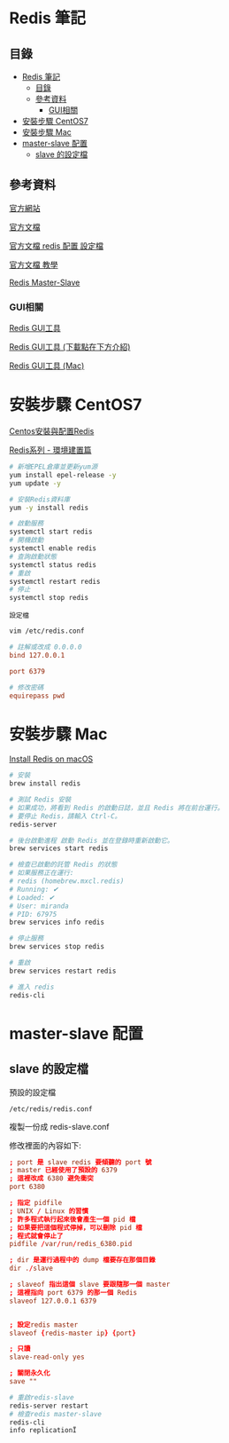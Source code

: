 # Redis 筆記

## 目錄

- [Redis 筆記](#redis-筆記)
	- [目錄](#目錄)
	- [參考資料](#參考資料)
		- [GUI相關](#gui相關)
- [安裝步驟 CentOS7](#安裝步驟-centos7)
- [安裝步驟 Mac](#安裝步驟-mac)
- [master-slave 配置](#master-slave-配置)
	- [slave 的設定檔](#slave-的設定檔)

## 參考資料

[官方網站](https://redis.io/)

[官方文檔](https://redis.io/documentation)

[官方文檔 redis 配置 設定檔](https://redis.io/topics/config)

[官方文檔 教學](https://www.tutorialspoint.com/redis/index.htm)

[Redis Master-Slave](https://stevenitlife.blogspot.com/2018/09/redis-master-slave.html)

### GUI相關

[Redis GUI工具](https://tableplus.com/)

[Redis GUI工具 (下載點在下方介紹)](https://github.com/qishibo/AnotherRedisDesktopManager)

[Redis GUI工具 (Mac)](https://github.com/qishibo/AnotherRedisDesktopManager/releases)

# 安裝步驟 CentOS7

[Centos安裝與配置Redis](https://iter01.com/569100.html)

[Redis系列 - 環境建置篇](https://jed1978.github.io/2018/05/02/Redis-Environment-Installation-Configuration.html)

```bash
# 新增EPEL倉庫並更新yum源
yum install epel-release -y
yum update -y

# 安裝Redis資料庫
yum -y install redis

# 啟動服務
systemctl start redis
# 開機啟動
systemctl enable redis
# 查詢啟動狀態
systemctl status redis
# 重啟
systemctl restart redis
# 停止
systemctl stop redis
```

`設定檔`

```bash
vim /etc/redis.conf
```

```conf
# 註解或改成 0.0.0.0
bind 127.0.0.1

port 6379

# 修改密碼
equirepass pwd
```

# 安裝步驟 Mac

[Install Redis on macOS](https://redis.io/docs/getting-started/installation/install-redis-on-mac-os/)

```bash
# 安裝
brew install redis

# 測試 Redis 安裝
# 如果成功，將看到 Redis 的啟動日誌，並且 Redis 將在前台運行。
# 要停止 Redis，請輸入 Ctrl-C。
redis-server

# 後台啟動進程 啟動 Redis 並在登錄時重新啟動它。
brew services start redis

# 檢查已啟動的託管 Redis 的狀態
# 如果服務正在運行:
# redis (homebrew.mxcl.redis)
# Running: ✔
# Loaded: ✔
# User: miranda
# PID: 67975
brew services info redis

# 停止服務
brew services stop redis

# 重啟
brew services restart redis

# 進入 redis
redis-cli
```

# master-slave 配置

## slave 的設定檔

預設的設定檔

```
/etc/redis/redis.conf
```

複製一份成 redis-slave.conf

修改裡面的內容如下:

```conf
; port 是 slave redis 要傾聽的 port 號
; master 已經使用了預設的 6379
; 這裡改成 6380 避免衝突
port 6380

; 指定 pidfile
; UNIX / Linux 的習慣
; 許多程式執行起來後會產生一個 pid 檔
; 如果要把這個程式停掉，可以刪除 pid 檔
; 程式就會停止了
pidfile /var/run/redis_6380.pid

; dir 是運行過程中的 dump 檔要存在那個目錄
dir ./slave

; slaveof 指出這個 slave 要跟隨那一個 master
; 這裡指向 port 6379 的那一個 Redis
slaveof 127.0.0.1 6379


; 設定redis master
slaveof {redis-master ip} {port}

; 只讀
slave-read-only yes

; 關閉永久化
save ""
```

```bash
# 重啟redis-slave
redis-server restart
# 檢查redis master-slave
redis-cli
info replicationÏ
```

